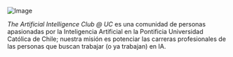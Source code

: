
![Image](https://user-images.githubusercontent.com/81819758/221385891-4f87f859-b246-4581-9307-61f7eecb57f8.jpg)

*The Artificial Intelligence Club @ UC* es una comunidad de personas apasionadas por la Inteligencia Artificial en la Pontificia Universidad Católica de Chile; nuestra misión es potenciar las carreras profesionales de las personas que buscan trabajar (o ya trabajan) en IA.
